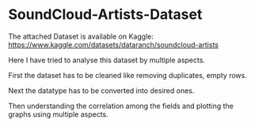 # SoundCloud-Artists-Dataset
The attached Dataset is available on Kaggle: https://www.kaggle.com/datasets/dataranch/soundcloud-artists

Here I have tried to analyse this dataset by multiple aspects.

First the dataset has to be cleaned like removing duplicates, empty rows.

Next the datatype has to be converted into desired ones.

Then understanding the correlation among the fields and plotting the graphs using multiple aspects.
